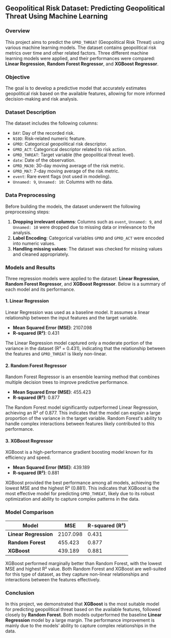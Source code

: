 ## Geopolitical Risk Dataset: Predicting Geopolitical Threat Using Machine Learning

### Overview
This project aims to predict the `GPRD_THREAT` (Geopolitical Risk Threat) using various machine learning models. The dataset contains geopolitical risk metrics over time and other related factors. Three different machine learning models were applied, and their performances were compared: **Linear Regression**, **Random Forest Regressor**, and **XGBoost Regressor**.

### Objective
The goal is to develop a predictive model that accurately estimates geopolitical risk based on the available features, allowing for more informed decision-making and risk analysis.

### Dataset Description
The dataset includes the following columns:
- `DAY`: Day of the recorded risk.
- `N10D`: Risk-related numeric feature.
- `GPRD`: Categorical geopolitical risk descriptor.
- `GPRD_ACT`: Categorical descriptor related to risk action.
- `GPRD_THREAT`: Target variable (the geopolitical threat level).
- `date`: Date of the observation.
- `GPRD_MA30`: 30-day moving average of the risk metric.
- `GPRD_MA7`: 7-day moving average of the risk metric.
- `event`: Rare event flags (not used in modeling).
- `Unnamed: 9`, `Unnamed: 10`: Columns with no data.

### Data Preprocessing
Before building the models, the dataset underwent the following preprocessing steps:
1. **Dropping irrelevant columns**: Columns such as `event`, `Unnamed: 9`, and `Unnamed: 10` were dropped due to missing data or irrelevance to the analysis.
2. **Label Encoding**: Categorical variables `GPRD` and `GPRD_ACT` were encoded into numeric values.
3. **Handling missing values**: The dataset was checked for missing values and cleaned appropriately.

### Models and Results
Three regression models were applied to the dataset: **Linear Regression**, **Random Forest Regressor**, and **XGBoost Regressor**. Below is a summary of each model and its performance.

#### 1. Linear Regression
Linear Regression was used as a baseline model. It assumes a linear relationship between the input features and the target variable.

- **Mean Squared Error (MSE)**: 2107.098
- **R-squared (R²)**: 0.431

The Linear Regression model captured only a moderate portion of the variance in the dataset (R² = 0.431), indicating that the relationship between the features and `GPRD_THREAT` is likely non-linear.

#### 2. Random Forest Regressor
Random Forest Regressor is an ensemble learning method that combines multiple decision trees to improve predictive performance.

- **Mean Squared Error (MSE)**: 455.423
- **R-squared (R²)**: 0.877

The Random Forest model significantly outperformed Linear Regression, achieving an R² of 0.877. This indicates that the model can explain a large proportion of the variance in the target variable. Random Forest's ability to handle complex interactions between features likely contributed to this performance.

#### 3. XGBoost Regressor
XGBoost is a high-performance gradient boosting model known for its efficiency and speed.

- **Mean Squared Error (MSE)**: 439.189
- **R-squared (R²)**: 0.881

XGBoost provided the best performance among all models, achieving the lowest MSE and the highest R² (0.881). This indicates that XGBoost is the most effective model for predicting `GPRD_THREAT`, likely due to its robust optimization and ability to capture complex patterns in the data.

### Model Comparison
| Model                | MSE       | R-squared (R²) |
|----------------------|-----------|----------------|
| **Linear Regression** | 2107.098  | 0.431          |
| **Random Forest**     | 455.423   | 0.877          |
| **XGBoost**           | 439.189   | 0.881          |

XGBoost performed marginally better than Random Forest, with the lowest MSE and highest R² value. Both Random Forest and XGBoost are well-suited for this type of dataset, as they capture non-linear relationships and interactions between the features effectively.

### Conclusion
In this project, we demonstrated that **XGBoost** is the most suitable model for predicting geopolitical threat based on the available features, followed closely by **Random Forest**. Both models outperformed the baseline **Linear Regression** model by a large margin. The performance improvement is mainly due to the models’ ability to capture complex relationships in the data.

